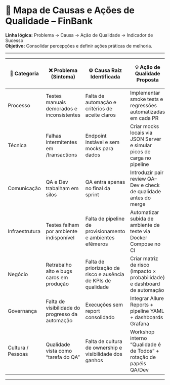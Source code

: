 # 🧩 Mapa de Causas e Ações de Qualidade – FinBank

**Linha lógica:** Problema → Causa → Ação de Qualidade → Indicador de Sucesso  
**Objetivo:** Consolidar percepções e definir ações práticas de melhoria.

---

| 🧠 Categoria        | ❌ Problema (Sintoma)                  | ⚙️ Causa Raiz Identificada                | 💡 Ação de Qualidade Proposta                                              | 📊 Indicador / Meta de Sucesso                  |
|---------------------|----------------------------------------|-------------------------------------------|----------------------------------------------------------------------------|-------------------------------------------------|
| Processo            | Testes manuais demorados e inconsistentes | Falta de automação e critérios de aceite claros | Implementar smoke tests e regressões automatizadas em cada PR              | Reduzir tempo de testes de 5 dias → 1,5 dia     |
| Técnica             | Falhas intermitentes em /transactions  | Endpoint instável e sem mocks para dados  | Criar mocks locais via JSON Server e simular picos de carga no pipeline    | 95% de estabilidade nos testes                  |
| Comunicação         | QA e Dev trabalham em silos            | QA entra apenas no final da sprint         | Introduzir pair review QA–Dev e check de qualidade antes do merge          | Retrabalho < 10% das histórias                  |
| Infraestrutura      | Testes falham por ambiente indisponível | Falta de pipeline de provisionamento e ambientes efêmeros | Automatizar subida de ambiente de teste via Docker Compose no CI           | 0 falhas por ambiente                           |
| Negócio             | Retrabalho alto e bugs caros em produção | Falta de priorização de risco e ausência de KPIs de qualidade | Criar matriz de risco (impacto × probabilidade) e dashboard de automação   | Falhas críticas ↓ 70% em 3 sprints              |
| Governança          | Falta de visibilidade do progresso da automação | Execuções sem report consolidado         | Integrar Allure Reports + pipeline YAML + dashboards Grafana               | Tempo de feedback CI/CD ≤ 30 min                |
| Cultura / Pessoas   | Qualidade vista como “tarefa do QA”    | Falta de cultura de ownership e visibilidade dos ganhos | Workshop interno “Qualidade é de Todos” + rotação de papéis QA/Dev        | Times com 100% de participação no plano de testes|

---
